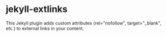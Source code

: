 # jekyll-extlinks
This Jekyll plugin adds custom attributes (rel="nofollow", target="_blank", etc.) to external links in your content.
